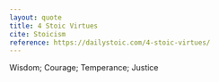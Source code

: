 ```yaml
---
layout: quote
title: 4 Stoic Virtues
cite: Stoicism
reference: https://dailystoic.com/4-stoic-virtues/
---
```


Wisdom; Courage; Temperance; Justice
